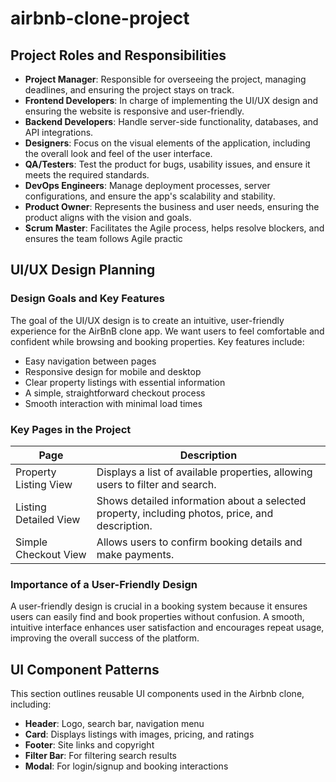 # airbnb-clone-project

## Project Roles and Responsibilities

- **Project Manager**: Responsible for overseeing the project, managing deadlines, and ensuring the project stays on track.
- **Frontend Developers**: In charge of implementing the UI/UX design and ensuring the website is responsive and user-friendly.
- **Backend Developers**: Handle server-side functionality, databases, and API integrations.
- **Designers**: Focus on the visual elements of the application, including the overall look and feel of the user interface.
- **QA/Testers**: Test the product for bugs, usability issues, and ensure it meets the required standards.
- **DevOps Engineers**: Manage deployment processes, server configurations, and ensure the app's scalability and stability.
- **Product Owner**: Represents the business and user needs, ensuring the product aligns with the vision and goals.
- **Scrum Master**: Facilitates the Agile process, helps resolve blockers, and ensures the team follows Agile practic

## UI/UX Design Planning

### Design Goals and Key Features

The goal of the UI/UX design is to create an intuitive, user-friendly experience for the AirBnB clone app. We want users to feel comfortable and confident while browsing and booking properties. Key features include:

- Easy navigation between pages
- Responsive design for mobile and desktop
- Clear property listings with essential information
- A simple, straightforward checkout process
- Smooth interaction with minimal load times

### Key Pages in the Project

| Page                  | Description                                                                                     |
| --------------------- | ----------------------------------------------------------------------------------------------- |
| Property Listing View | Displays a list of available properties, allowing users to filter and search.                   |
| Listing Detailed View | Shows detailed information about a selected property, including photos, price, and description. |
| Simple Checkout View  | Allows users to confirm booking details and make payments.                                      |

### Importance of a User-Friendly Design

A user-friendly design is crucial in a booking system because it ensures users can easily find and book properties without confusion. A smooth, intuitive interface enhances user satisfaction and encourages repeat usage, improving the overall success of the platform.

## UI Component Patterns

This section outlines reusable UI components used in the Airbnb clone, including:

- **Header**: Logo, search bar, navigation menu
- **Card**: Displays listings with images, pricing, and ratings
- **Footer**: Site links and copyright
- **Filter Bar**: For filtering search results
- **Modal**: For login/signup and booking interactions
